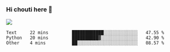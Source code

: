 ### Hi chouti here 👋

![](https://github-readme-stats.vercel.app/api?username=l0nl1f3)

<!--START_SECTION:waka-->
```text
Text     22 mins         ████████████░░░░░░░░░░░░░   47.55 % 
Python   20 mins         ██████████▓░░░░░░░░░░░░░░   42.90 % 
Other    4 mins          ██░░░░░░░░░░░░░░░░░░░░░░░   08.57 % 
```
<!--END_SECTION:waka-->

<!--
**l0nl1f3/l0nl1f3** is a ✨ _special_ ✨ repository because its `README.md` (this file) appears on your GitHub profile.

Here are some ideas to get you started:

- 🔭 I’m currently working on ...
- 🌱 I’m currently learning ...
- 👯 I’m looking to collaborate on ...
- 🤔 I’m looking for help with ...
- 💬 Ask me about ...
- 📫 How to reach me: ...
- 😄 Pronouns: ...
- ⚡ Fun fact: ...
-->
